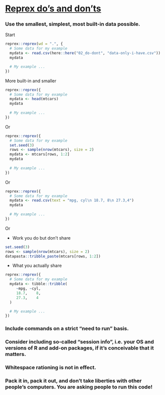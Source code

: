 
# [Reprex do’s and don’ts](https://reprex.tidyverse.org/articles/reprex-dos-and-donts.html)

### Use the smallest, simplest, most built-in data possible.

Start

``` r
reprex::reprex(wd = ".", {
  # Some data for my example
  mydata <- read.csv(here::here("02_do-dont", "data-only-i-have.csv"))
  mydata

  # My example ...
})
```

More built-in and smaller

``` r
reprex::reprex({
  # Some data for my example
  mydata <- head(mtcars)
  mydata
  
  # My example ...
})
```

Or

``` r
reprex::reprex({
  # Some data for my example
  set.seed(3)
  rows <- sample(nrow(mtcars), size = 2)
  mydata <- mtcars[rows, 1:2]
  mydata
  
  # My example ...
})
```

Or

``` r
reprex::reprex({
  # Some data for my example
  mydata <- read.csv(text = "mpg, cyl\n 18.7, 8\n 27.3,4")
  mydata
  
  # My example ...
})
```

Or

-   Work you do but don’t share

``` r
set.seed(3)
rows <- sample(nrow(mtcars), size = 2)
datapasta::tribble_paste(mtcars[rows, 1:2])
```

-   What you actually share

``` r
reprex::reprex({
  # Some data for my example
  mydata <- tibble::tribble(
     ~mpg, ~cyl,
     18.7,    8,
     27.3,    4
  )

  # My example ...
})
```

### Include commands on a strict “need to run” basis.

### Consider including so-called “session info”, i.e. your OS and versions of R and add-on packages, if it’s conceivable that it matters.

### Whitespace rationing is not in effect.

### Pack it in, pack it out, and don’t take liberties with other people’s computers. You are asking people to run this code!
